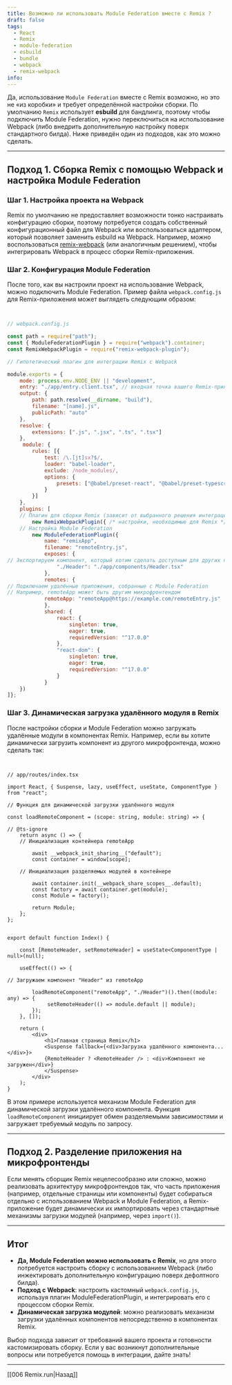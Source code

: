 ```yaml
---
title: Возможно ли использовать Module Federation вместе с Remix ?
draft: false
tags:
  - React
  - Remix
  - module-federation
  - esbuild
  - bundle
  - webpack
  - remix-webpack
info:
---
```

Да, использование `Module Federation` вместе с Remix возможно, но это не «из коробки» и требует определённой настройки сборки. По умолчанию `Remix` использует **esbuild** для бандлинга, поэтому чтобы подключить Module Federation, нужно переключиться на использование Webpack (либо внедрить дополнительную настройку поверх стандартного билда). Ниже приведён один из подходов, как это можно сделать.

---

## Подход 1. Сборка Remix с помощью Webpack и настройка Module Federation

### Шаг 1. Настройка проекта на Webpack

Remix по умолчанию не предоставляет возможности тонко настраивать конфигурацию сборки, поэтому потребуется создать собственный конфигурационный файл для Webpack или воспользоваться адаптером, который позволяет заменить esbuild на Webpack. Например, можно воспользоваться [remix-webpack](https://github.com/remix-run/remix/issues/2130) (или аналогичным решением), чтобы интегрировать Webpack в процесс сборки Remix-приложения.

### Шаг 2. Конфигурация Module Federation

После того, как вы настроили проект на использование Webpack, можно подключить Module Federation. Пример файла `webpack.config.js` для Remix-приложения может выглядеть следующим образом:

```js


// webpack.config.js 

const path = require("path"); 
const { ModuleFederationPlugin } = require("webpack").container; 
const RemixWebpackPlugin = require("remix-webpack-plugin"); 

// Гипотетический плагин для интеграции Remix с Webpack  

module.exports = {   
	mode: process.env.NODE_ENV || "development",   
	entry: "./app/entry.client.tsx", // входная точка вашего Remix-приложения  
	output: {    
		path: path.resolve(__dirname, "build"),     
		filename: "[name].js",     
		publicPath: "auto"   
	},   
	resolve: {     
		extensions: [".js", ".jsx", ".ts", ".tsx"]   
	},  
	 module: {     
		rules: [{         
			test: /\.[jt]sx?$/,         
			loader: "babel-loader",         
			exclude: /node_modules/,         
			options: {           
				presets: ["@babel/preset-react", "@babel/preset-typescript"]         
			}       
		}]   
	},   
	plugins: [     
	// Плагин для сборки Remix (зависит от выбранного решения интеграции)     
		new RemixWebpackPlugin({ /* настройки, необходимые для Remix */ }),     
	// Настройка Module Federation     
		new ModuleFederationPlugin({       
			name: "remixApp",       
			filename: "remoteEntry.js",       
			exposes: {         
// Экспортируем компонент, который хотим сделать доступным для других приложений         
				"./Header": "./app/components/Header.tsx"       
			},       
			remotes: {         
// Подключаем удалённые приложения, собранные с Module Federation         
// Например, remoteApp может быть другим микрофронтендом         
			remoteApp: "remoteApp@https://example.com/remoteEntry.js"       
			},       
			shared: {         
				react: { 
					singleton: true, 
					eager: true, 
					requiredVersion: "^17.0.0" 
				},
				"react-dom": { 
					singleton: true, 
					eager: true, 
					requiredVersion: "^17.0.0" 
				}       
			}     
	})   
]};
```

### Шаг 3. Динамическая загрузка удалённого модуля в Remix

После настройки сборки и Module Federation можно загружать удалённые модули в компонентах Remix. Например, если вы хотите динамически загрузить компонент из другого микрофронтенда, можно сделать так:

```tsx


// app/routes/index.tsx 

import React, { Suspense, lazy, useEffect, useState, ComponentType } from "react";  

// Функция для динамической загрузки удалённого модуля 

const loadRemoteComponent = (scope: string, module: string) => {   

// @ts-ignore   
	return async () => {     
	// Инициализация контейнера remoteApp     

		await __webpack_init_sharing__("default");     
		const container = window[scope];     

	// Инициализация разделяемых модулей в контейнере     

		await container.init(__webpack_share_scopes__.default);     
		const factory = await container.get(module);     
		const Module = factory();     

		return Module;   
	}; 
};  


export default function Index() {   

	const [RemoteHeader, setRemoteHeader] = useState<ComponentType | null>(null);    

	useEffect(() => {     

// Загружаем компонент "Header" из remoteApp     

		loadRemoteComponent("remoteApp", "./Header")().then((module: any) => {    
			 setRemoteHeader(() => module.default || module);     
		});   
	}, []);    

	return (     
		<div>       
			<h1>Главная страница Remix</h1>      
			<Suspense fallback={<div>Загрузка удалённого компонента...</div>}>        
			{RemoteHeader ? <RemoteHeader /> : <div>Компонент не загружен</div>}      
			</Suspense>     
		</div>   
	); 
}
```

В этом примере используется механизм Module Federation для динамической загрузки удалённого компонента. Функция `loadRemoteComponent` инициирует обмен разделяемыми зависимостями и загружает требуемый модуль по запросу.

---

## Подход 2. Разделение приложения на микрофронтенды

Если менять сборщик Remix нецелесообразно или сложно, можно реализовать архитектуру микрофронтендов так, что часть приложения (например, отдельные страницы или компоненты) будет собираться отдельно с использованием Webpack и Module Federation, а Remix-приложение будет динамически их импортировать через стандартные механизмы загрузки модулей (например, через `import()`).

---

## Итог

- **Да, Module Federation можно использовать с Remix**, но для этого потребуется настроить сборку с использованием Webpack (либо инжектировать дополнительную конфигурацию поверх дефолтного билда).
- **Подход с Webpack**: настроить кастомный `webpack.config.js`, используя плагин ModuleFederationPlugin, и интегрировать его с процессом сборки Remix.
- **Динамическая загрузка модулей**: можно реализовать механизм загрузки удалённых компонентов непосредственно в компонентах Remix.

Выбор подхода зависит от требований вашего проекта и готовности кастомизировать сборку. Если у вас возникнут дополнительные вопросы или потребуется помощь в интеграции, дайте знать!

___

[[006 Remix.run|Назад]]